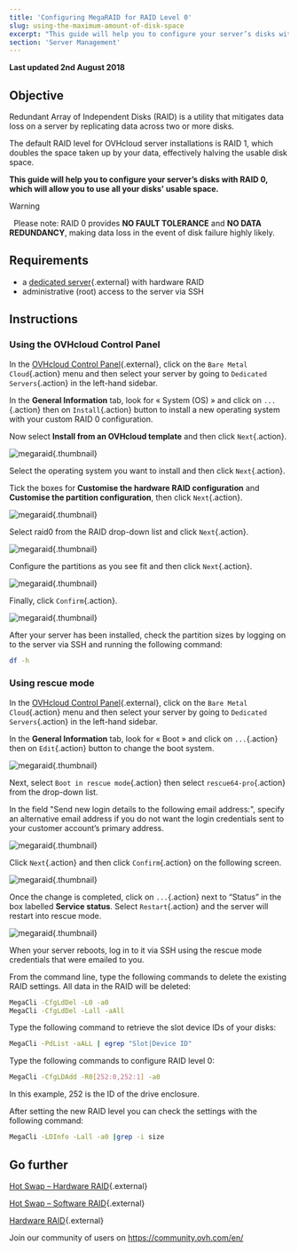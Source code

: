 ```yaml
---
title: 'Configuring MegaRAID for RAID Level 0'
slug: using-the-maximum-amount-of-disk-space
excerpt: "This guide will help you to configure your server’s disks with RAID 0, which will allow you to use all your disks usable space."
section: 'Server Management'
---
```


**Last updated 2nd August 2018**
 
## Objective

Redundant Array of Independent Disks (RAID) is a utility that mitigates data loss on a server by replicating data across two or more disks.

The default RAID level for OVHcloud server installations is RAID 1, which doubles the space taken up by your data, effectively halving the usable disk space.

**This guide will help you to configure your server’s disks with RAID 0, which will allow you to use all your disks' usable space.**

> [!warning]
> 
> Please note: RAID 0 provides **NO FAULT TOLERANCE** and **NO DATA REDUNDANCY**, making data loss in the event of disk failure highly likely.
> 

## Requirements

- a [dedicated server](https://www.ovhcloud.com/en-au/bare-metal/){.external} with hardware RAID
- administrative (root) access to the server via SSH

## Instructions

### Using the OVHcloud Control Panel

In the [OVHcloud Control Panel](https://ca.ovh.com/auth/?action=gotomanager&from=https://www.ovh.com.au/&ovhSubsidiary=au){.external}, click on the `Bare Metal Cloud`{.action} menu and then select your server by going to `Dedicated Servers`{.action} in the left-hand sidebar. 

In the **General Information** tab, look for « System (OS) » and click on `...`{.action} then on `Install`{.action} button to install a new operating system with your custom RAID 0 configuration.

Now select **Install from an OVHcloud template** and then click `Next`{.action}.

![megaraid](images/server_installation_raid0_1.png){.thumbnail}

Select the operating system you want to install and then click `Next`{.action}.

Tick the boxes for **Customise the hardware RAID configuration** and **Customise the partition configuration**, then click `Next`{.action}.

![megaraid](images/server_installation_raid0_2.png){.thumbnail}

Select raid0 from the RAID drop-down list and click `Next`{.action}.

![megaraid](images/server_installation_raid0_3.png){.thumbnail}

Configure the partitions as you see fit and then click `Next`{.action}.

![megaraid](images/server_installation_raid0_4.png){.thumbnail}

Finally, click `Confirm`{.action}.

![megaraid](images/server_installation_raid0_5.png){.thumbnail}

After your server has been installed, check the partition sizes by logging on to the server via SSH and running the following command:

```sh
df -h
```

### Using rescue mode

In the [OVHcloud Control Panel](https://ca.ovh.com/auth/?action=gotomanager&from=https://www.ovh.com.au/&ovhSubsidiary=au){.external}, click on the `Bare Metal Cloud`{.action} menu and then select your server by going to `Dedicated Servers`{.action} in the left-hand sidebar. 

In the **General Information** tab, look for « Boot » and click on `...`{.action} then on `Edit`{.action} button to change the boot system.

![megaraid](images/rescue_mode_raid0_1.png){.thumbnail}

Next, select `Boot in rescue mode`{.action} then select `rescue64-pro`{.action} from the drop-down list.

In the field "Send new login details to the following email address:", specify an alternative email address if you do not want the login credentials sent to your customer account’s primary address.

![megaraid](images/rescue_mode_raid0_2.png){.thumbnail}

Click `Next`{.action} and then click `Confirm`{.action} on the following screen.

![megaraid](images/rescue_mode_raid0_3.png){.thumbnail}

Once the change is completed, click on `...`{.action} next to “Status” in the box labelled **Service status**. Select `Restart`{.action} and the server will restart into rescue mode.

![megaraid](images/server_installation_raid0_6.png){.thumbnail}

When your server reboots, log in to it via SSH using the rescue mode credentials that were emailed to you.

From the command line, type the following commands to delete the existing RAID settings. All data in the RAID will be deleted:

```sh
MegaCli -CfgLdDel -L0 -a0
MegaCli -CfgLdDel -Lall -aAll
```

Type the following command to retrieve the slot device IDs of your disks:

```sh
MegaCli -PdList -aALL | egrep "Slot|Device ID"
```

Type the following commands to configure RAID level 0:

```sh
MegaCli -CfgLDAdd -R0[252:0,252:1] -a0
```

In this example, 252 is the ID of the drive enclosure.

After setting the new RAID level you can check the settings with the following command:

```sh
MegaCli -LDInfo -Lall -a0 |grep -i size
```

## Go further

[Hot Swap – Hardware RAID](../hotswap-raid-hard/){.external}

[Hot Swap – Software RAID](../hotswap-raid-soft/){.external}

[Hardware RAID](../raid-hard/){.external} 

Join our community of users on <https://community.ovh.com/en/>
